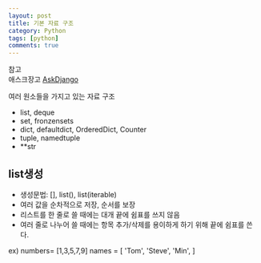 ```yaml
---
layout: post
title: 기본 자료 구조
category: Python
tags: [python]
comments: true
---
```


참고  
애스크장고  [AskDjango](https://www.askcompany.kr/)

여러 원소들을 가지고 있는 자료 구조

- list, deque
- set, fronzensets
- dict, defaultdict, OrderedDict, Counter
- tuple, namedtuple
- \**str

## list생성

- 생성문법: [], list(), list(iterable)
- 여러 값을 순차적으로 저장, 순서를 보장
- 리스트를 한 줄로 쓸 때에는 대개 끝에 쉼표를 쓰지 않음
- 여러 줄로 나누어 쓸 때에는 항목 추가/삭제를 용이하게 하기 위해 끝에 쉼표를 쓴다.

ex)
numbers= [1,3,5,7,9]
names = [
  'Tom',
  'Steve',
  'Min',
]


